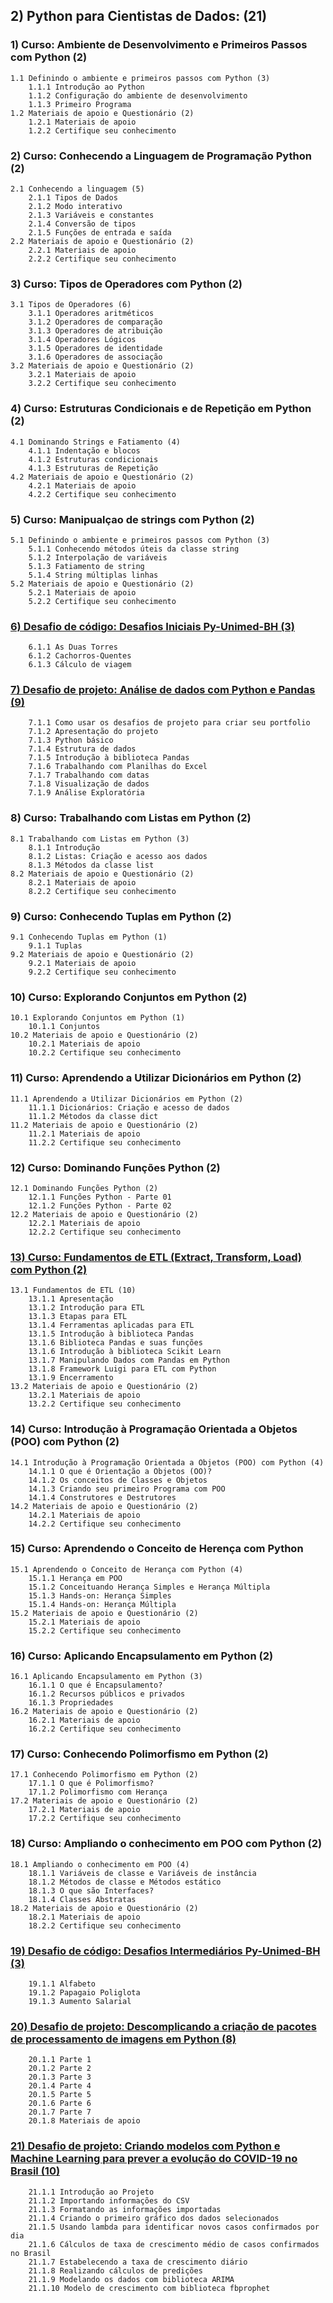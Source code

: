 ## 2) Python para Cientistas de Dados: (21)

### 1) Curso: Ambiente de Desenvolvimento e Primeiros Passos com Python (2)
    1.1 Definindo o ambiente e primeiros passos com Python (3)   
        1.1.1 Introdução ao Python
        1.1.2 Configuração do ambiente de desenvolvimento
        1.1.3 Primeiro Programa   
    1.2 Materiais de apoio e Questionário (2)
        1.2.1 Materiais de apoio
        1.2.2 Certifique seu conhecimento

### 2) Curso: Conhecendo a Linguagem de Programação Python (2)
    2.1 Conhecendo a linguagem (5)
        2.1.1 Tipos de Dados
        2.1.2 Modo interativo
        2.1.3 Variáveis e constantes
        2.1.4 Conversão de tipos
        2.1.5 Funções de entrada e saída
    2.2 Materiais de apoio e Questionário (2)
        2.2.1 Materiais de apoio
        2.2.2 Certifique seu conhecimento

### 3) Curso: Tipos de Operadores com Python (2)
    3.1 Tipos de Operadores (6)
        3.1.1 Operadores aritméticos
        3.1.2 Operadores de comparação
        3.1.3 Operadores de atribuição
        3.1.4 Operadores Lógicos
        3.1.5 Operadores de identidade
        3.1.6 Operadores de associação
    3.2 Materiais de apoio e Questionário (2)
        3.2.1 Materiais de apoio
        3.2.2 Certifique seu conhecimento

### 4) Curso: Estruturas Condicionais e de Repetição em Python (2)
    4.1 Dominando Strings e Fatiamento (4)
        4.1.1 Indentação e blocos
        4.1.2 Estruturas condicionais
        4.1.3 Estruturas de Repetição
    4.2 Materiais de apoio e Questionário (2)
        4.2.1 Materiais de apoio
        4.2.2 Certifique seu conhecimento

### 5) Curso: Manipualçao de strings com Python (2)
    5.1 Definindo o ambiente e primeiros passos com Python (3)
        5.1.1 Conhecendo métodos úteis da classe string
        5.1.2 Interpolação de variáveis
        5.1.3 Fatiamento de string
        5.1.4 String múltiplas linhas
    5.2 Materiais de apoio e Questionário (2)
        5.2.1 Materiais de apoio
        5.2.2 Certifique seu conhecimento

### [6) Desafio de código: Desafios Iniciais Py-Unimed-BH (3)](https://github.com/PedroHeeger/boot/tree/teste/dio/dados_unimed_1/02-modulo_python/06-desafio_codigo)
        6.1.1 As Duas Torres
        6.1.2 Cachorros-Quentes
        6.1.3 Cálculo de viagem

### [7) Desafio de projeto: Análise de dados com Python e Pandas (9)](github.com/PedroHeeger/boot/tree/teste/dio/dados_unimed_1/02-modulo_python/07-pandas)
        7.1.1 Como usar os desafios de projeto para criar seu portfolio
        7.1.2 Apresentação do projeto
        7.1.3 Python básico
        7.1.4 Estrutura de dados
        7.1.5 Introdução à biblioteca Pandas
        7.1.6 Trabalhando com Planilhas do Excel
        7.1.7 Trabalhando com datas
        7.1.8 Visualização de dados
        7.1.9 Análise Exploratória

### 8) Curso: Trabalhando com Listas em Python (2)
    8.1 Trabalhando com Listas em Python (3)
        8.1.1 Introdução
        8.1.2 Listas: Criação e acesso aos dados
        8.1.3 Métodos da classe list
    8.2 Materiais de apoio e Questionário (2)
        8.2.1 Materiais de apoio
        8.2.2 Certifique seu conhecimento

### 9) Curso: Conhecendo Tuplas em Python (2)
    9.1 Conhecendo Tuplas em Python (1)
        9.1.1 Tuplas
    9.2 Materiais de apoio e Questionário (2)
        9.2.1 Materiais de apoio
        9.2.2 Certifique seu conhecimento

### 10) Curso: Explorando Conjuntos em Python (2)
    10.1 Explorando Conjuntos em Python (1)
        10.1.1 Conjuntos
    10.2 Materiais de apoio e Questionário (2)
        10.2.1 Materiais de apoio
        10.2.2 Certifique seu conhecimento

### 11) Curso: Aprendendo a Utilizar Dicionários em Python (2)
    11.1 Aprendendo a Utilizar Dicionários em Python (2)
        11.1.1 Dicionários: Criação e acesso de dados
        11.1.2 Métodos da classe dict
    11.2 Materiais de apoio e Questionário (2)
        11.2.1 Materiais de apoio
        11.2.2 Certifique seu conhecimento

### 12) Curso: Dominando Funções Python (2)
    12.1 Dominando Funções Python (2)
        12.1.1 Funções Python - Parte 01
        12.1.2 Funções Python - Parte 02
    12.2 Materiais de apoio e Questionário (2)
        12.2.1 Materiais de apoio
        12.2.2 Certifique seu conhecimento

### [13) Curso: Fundamentos de ETL (Extract, Transform, Load) com Python (2)](github.com/PedroHeeger/boot/tree/teste/dio/dados_unimed_1/02-modulo_python/07-pandas)
    13.1 Fundamentos de ETL (10)
        13.1.1 Apresentação
        13.1.2 Introdução para ETL
        13.1.3 Etapas para ETL
        13.1.4 Ferramentas aplicadas para ETL
        13.1.5 Introdução à biblioteca Pandas
        13.1.6 Biblioteca Pandas e suas funções
        13.1.6 Introdução à biblioteca Scikit Learn
        13.1.7 Manipulando Dados com Pandas em Python
        13.1.8 Framework Luigi para ETL com Python
        13.1.9 Encerramento
    13.2 Materiais de apoio e Questionário (2)
        13.2.1 Materiais de apoio
        13.2.2 Certifique seu conhecimento

### 14) Curso: Introdução à Programação Orientada a Objetos (POO) com Python (2)
    14.1 Introdução à Programação Orientada a Objetos (POO) com Python (4)
        14.1.1 O que é Orientação a Objetos (OO)?
        14.1.2 Os conceitos de Classes e Objetos
        14.1.3 Criando seu primeiro Programa com POO
        14.1.4 Construtores e Destrutores
    14.2 Materiais de apoio e Questionário (2)
        14.2.1 Materiais de apoio
        14.2.2 Certifique seu conhecimento

### 15) Curso: Aprendendo o Conceito de Herença com Python
    15.1 Aprendendo o Conceito de Herança com Python (4)
        15.1.1 Herança em POO
        15.1.2 Conceituando Herança Simples e Herança Múltipla
        15.1.3 Hands-on: Herança Simples
        15.1.4 Hands-on: Herança Múltipla
    15.2 Materiais de apoio e Questionário (2)
        15.2.1 Materiais de apoio
        15.2.2 Certifique seu conhecimento

### 16) Curso: Aplicando Encapsulamento em Python (2)
    16.1 Aplicando Encapsulamento em Python (3)
        16.1.1 O que é Encapsulamento?
        16.1.2 Recursos públicos e privados
        16.1.3 Propriedades
    16.2 Materiais de apoio e Questionário (2)
        16.2.1 Materiais de apoio
        16.2.2 Certifique seu conhecimento

### 17) Curso: Conhecendo Polimorfismo em Python (2)
    17.1 Conhecendo Polimorfismo em Python (2)
        17.1.1 O que é Polimorfismo?
        17.1.2 Polimorfismo com Herança
    17.2 Materiais de apoio e Questionário (2)
        17.2.1 Materiais de apoio
        17.2.2 Certifique seu conhecimento

### 18) Curso: Ampliando o conhecimento em POO com Python (2)
    18.1 Ampliando o conhecimento em POO (4)
        18.1.1 Variáveis de classe e Variáveis de instância
        18.1.2 Métodos de classe e Métodos estático
        18.1.3 O que são Interfaces?
        18.1.4 Classes Abstratas
    18.2 Materiais de apoio e Questionário (2)
        18.2.1 Materiais de apoio
        18.2.2 Certifique seu conhecimento

### [19) Desafio de código: Desafios Intermediários Py-Unimed-BH (3)](https://github.com/PedroHeeger/boot/tree/teste/dio/dados_unimed_1/02-modulo_python/19-desafio_codigo)
        19.1.1 Alfabeto
        19.1.2 Papagaio Poliglota
        19.1.3 Aumento Salarial

### [20) Desafio de projeto: Descomplicando a criação de pacotes de processamento de imagens em Python (8)](https://github.com/PedroHeeger/boot/tree/teste/dio/dados_unimed_1/02-modulo_python/19-desafio_codigo)
        20.1.1 Parte 1
        20.1.2 Parte 2
        20.1.3 Parte 3
        20.1.4 Parte 4
        20.1.5 Parte 5
        20.1.6 Parte 6
        20.1.7 Parte 7
        20.1.8 Materiais de apoio

### [21) Desafio de projeto: Criando modelos com Python e Machine Learning para prever a evolução do COVID-19 no Brasil (10)](github.com/PedroHeeger/boot/tree/teste/dio/dados_unimed_1/02-modulo_python/21-machine_learning)
        21.1.1 Introdução ao Projeto
        21.1.2 Importando informações do CSV
        21.1.3 Formatando as informações importadas
        21.1.4 Criando o primeiro gráfico dos dados selecionados
        21.1.5 Usando lambda para identificar novos casos confirmados por dia
        21.1.6 Cálculos de taxa de crescimento médio de casos confirmados no Brasil
        21.1.7 Estabelecendo a taxa de crescimento diário
        21.1.8 Realizando cálculos de predições
        21.1.9 Modelando os dados com biblioteca ARIMA
        21.1.10 Modelo de crescimento com biblioteca fbprophet